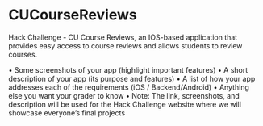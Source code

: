 # CUCourseReviews
Hack Challenge - CU Course Reviews, an IOS-based application that provides easy access to course reviews and allows students to review courses.

• Some screenshots of your app (highlight important features)
• A short description of your app (its purpose and features)
• A list of how your app addresses each of the requirements (iOS /
Backend/Android)
• Anything else you want your grader to know
• Note: The link, screenshots, and description will be used for the Hack Challenge
website where we will showcase everyone’s final projects
